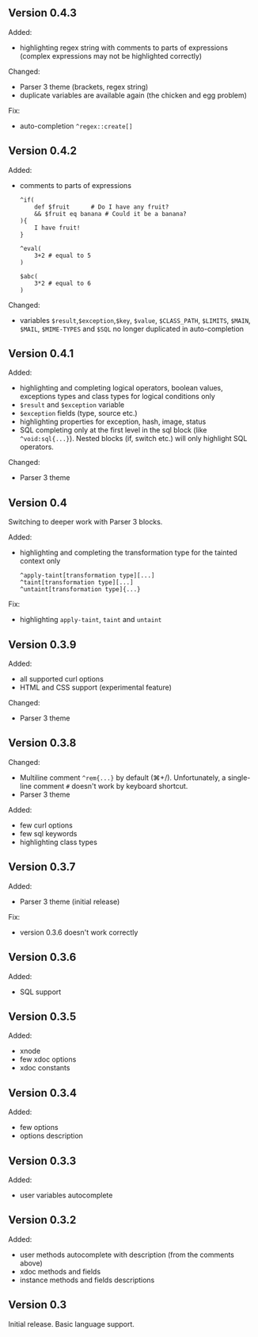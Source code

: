 ## Version 0.4.3

Added:
* highlighting regex string with comments to parts of expressions (complex expressions may not be highlighted correctly)

Changed:
* Parser 3 theme (brackets, regex string)
* duplicate variables are available again (the chicken and egg problem)

Fix:
* auto-completion `^regex::create[]`
	
## Version 0.4.2

Added:
* comments to parts of expressions

	```
	^if(
		def $fruit		# Do I have any fruit?
		&& $fruit eq banana	# Could it be a banana?
	){
		I have fruit!
	}
	
	^eval(
		3+2 # equal to 5
	)
	
	$abc(
		3*2 # equal to 6
	)
	```

Changed:
* variables `$result`,`$exception`,`$key`, `$value`, `$CLASS_PATH`, `$LIMITS`, `$MAIN`, `$MAIL`, `$MIME-TYPES` and `$SQL` no longer duplicated in auto-completion

## Version 0.4.1

Added:
* highlighting and completing logical operators, boolean values, exceptions types and class types for logical conditions only
* `$result` and `$exception` variable
* `$exception` fields (type, source etc.)
* highlighting properties for exception, hash, image, status
* SQL completing only at the first level in the sql block (like `^void:sql{...}`). Nested blocks (if, switch etc.) will only highlight SQL operators.

Changed:
* Parser 3 theme

## Version 0.4

Switching to deeper work with Parser 3 blocks.

Added:
* highlighting and completing the transformation type for the tainted context only

	```
	^apply-taint[transformation type][...]
	^taint[transformation type][...]
	^untaint[transformation type]{...}
	```

Fix:
* highlighting `apply-taint`, `taint` and `untaint`

## Version 0.3.9

Added:
* all supported curl options
* HTML and CSS support (experimental feature)

Changed:
* Parser 3 theme

## Version 0.3.8

Changed:
* Multiline comment `^rem{...}` by default (⌘+/). Unfortunately, a single-line comment `#` doesn't work by keyboard shortcut.
* Parser 3 theme

Added:
* few curl options
* few sql keywords
* highlighting class types

## Version 0.3.7

Added:
* Parser 3 theme (initial release)

Fix:
* version 0.3.6 doesn't work correctly

## Version 0.3.6

Added:
* SQL support

## Version 0.3.5

Added:
* xnode
* few xdoc options
* xdoc constants

## Version 0.3.4

Added:
* few options
* options description

## Version 0.3.3

Added:
* user variables autocomplete

## Version 0.3.2

Added:
* user methods autocomplete with description (from the comments above)
* xdoc methods and fields
* instance methods and fields descriptions

## Version 0.3

Initial release. Basic language support.
